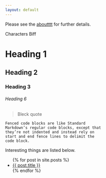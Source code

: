 ```yaml
---
layout: default
---
```


Please see the [aboutttt](about.md) for further details.

Characters
Biff 

# Heading 1
## Heading 2
### Heading 3
###### Heading 6

> Bleck quote

```
Fenced code blocks are like Standard
Markdown’s regular code blocks, except that
they’re not indented and instead rely on
start and end fence lines to delimit the
code block.
```


Interesting things are listed below.
<ul>
  {% for post in site.posts %}
    <li>
      <a href="{{ post.url | prepend:site.baseurl }}">{{ post.title }}</a>
    </li>
  {% endfor %}
</ul>
